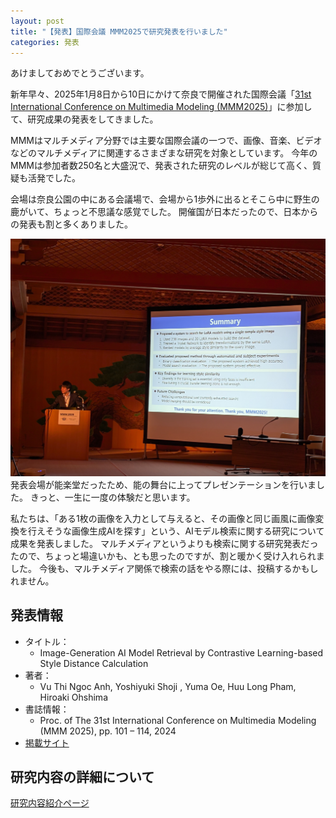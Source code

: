 ```yaml
---
layout: post
title: "【発表】国際会議 MMM2025で研究発表を行いました"
categories: 発表
---
```


あけましておめでとうございます。

新年早々、2025年1月8日から10日にかけて奈良で開催された国際会議「[31st International Conference on Multimedia Modeling (MMM2025)](https://mmm2025.net/)」に参加して、研究成果の発表をしてきました。

MMMはマルチメディア分野では主要な国際会議の一つで、画像、音楽、ビデオなどのマルチメディアに関連するさまざまな研究を対象としています。
今年のMMMは参加者数250名と大盛況で、発表された研究のレベルが総じて高く、質疑も活発でした。

会場は奈良公園の中にある会議場で、会場から1歩外に出るとそこら中に野生の鹿がいて、ちょっと不思議な感覚でした。
開催国が日本だったので、日本からの発表も割と多くありました。

![写真](/assets/img/posts/20250108/MMM2025.jpg "発表風景。立ち位置的に、たぶんシテ。")
発表会場が能楽堂だったため、能の舞台に上ってプレゼンテーションを行いました。
きっと、一生に一度の体験だと思います。

私たちは、「ある1枚の画像を入力として与えると、その画像と同じ画風に画像変換を行えそうな画像生成AIを探す」という、AIモデル検索に関する研究について成果を発表しました。
マルチメディアというよりも検索に関する研究発表だったので、ちょっと場違いかも、とも思ったのですが、割と暖かく受け入れられました。
今後も、マルチメディア関係で検索の話をやる際には、投稿するかもしれません。

## 発表情報
- タイトル：
    - Image-Generation AI Model Retrieval by Contrastive Learning-based Style Distance Calculation
- 著者：
    - Vu Thi Ngoc Anh, Yoshiyuki Shoji , Yuma Oe, Huu Long Pham, Hiroaki Ohshima
- 書誌情報：
    - Proc. of The 31st International Conference on Multimedia Modeling (MMM 2025), pp. 101 – 114, 2024
- [掲載サイト](https://doi.org/10.1007/978-981-96-2061-6_8)

## 研究内容の詳細について
[研究内容紹介ページ](/researches/anh2025.html)
